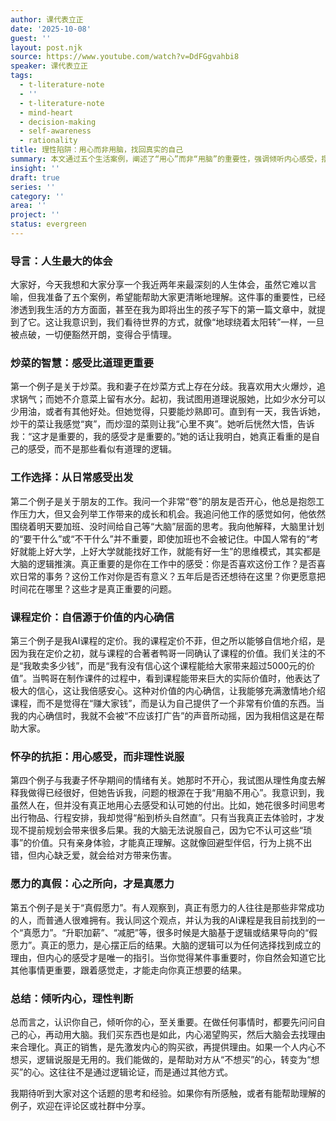 ```yaml
---
author: 课代表立正
date: '2025-10-08'
guest: ''
layout: post.njk
source: https://www.youtube.com/watch?v=DdFGgvahbi8
speaker: 课代表立正
tags:
  - t-literature-note
  - ''
  - t-literature-note
  - mind-heart
  - decision-making
  - self-awareness
  - rationality
title: 理性陷阱：用心而非用脑，找回真实的自己
summary: 本文通过五个生活案例，阐述了“用心”而非“用脑”的重要性，强调倾听内心感受，摆脱逻辑束缚，从而做出更符合真实自我的选择，实现真正的成长和价值。
insight: ''
draft: true
series: ''
category: ''
area: ''
project: ''
status: evergreen
---
```

### 导言：人生最大的体会

大家好，今天我想和大家分享一个我近两年来最深刻的人生体会，虽然它难以言喻，但我准备了五个案例，希望能帮助大家更清晰地理解。这件事的重要性，已经渗透到我生活的方方面面，甚至在我为即将出生的孩子写下的第一篇文章中，就提到了它。这让我意识到，我们看待世界的方式，就像“地球绕着太阳转”一样，一旦被点破，一切便豁然开朗，变得合乎情理。

### 炒菜的智慧：感受比道理更重要

第一个例子是关于炒菜。我和妻子在炒菜方式上存在分歧。我喜欢用大火爆炒，追求锅气；而她不介意菜上留有水分。起初，我试图用道理说服她，比如少水分可以少用油，或者有其他好处。但她觉得，只要能炒熟即可。直到有一天，我告诉她，炒干的菜让我感觉“爽”，而炒湿的菜则让我“心里不爽”。她听后恍然大悟，告诉我：“这才是重要的，我的感受才是重要的。”她的话让我明白，她真正看重的是自己的感受，而不是那些看似有道理的逻辑。

### 工作选择：从日常感受出发

第二个例子是关于朋友的工作。我问一个非常“卷”的朋友是否开心，他总是抱怨工作压力大，但又会列举工作带来的成长和机会。我追问他工作的感觉如何，他依然围绕着明天要加班、没时间给自己等“大脑”层面的思考。我向他解释，大脑里计划的“要干什么”或“不干什么”并不重要，即使加班也不会被记住。中国人常有的“考好就能上好大学，上好大学就能找好工作，就能有好一生”的思维模式，其实都是大脑的逻辑推演。真正重要的是你在工作中的感受：你是否喜欢这份工作？是否喜欢日常的事务？这份工作对你是否有意义？五年后是否还想待在这里？你更愿意把时间花在哪里？这些才是真正重要的问题。

### 课程定价：自信源于价值的内心确信

第三个例子是我AI课程的定价。我的课程定价不菲，但之所以能够自信地介绍，是因为我在定价之初，就与课程的合著者鸭哥一同确认了课程的价值。我们关注的不是“我敢卖多少钱”，而是“我有没有信心这个课程能给大家带来超过5000元的价值”。当鸭哥在制作课件的过程中，看到课程能带来巨大的实际价值时，他表达了极大的信心，这让我倍感安心。这种对价值的内心确信，让我能够充满激情地介绍课程，而不是觉得在“赚大家钱”，而是认为自己提供了一个非常有价值的东西。当我的内心确信时，我就不会被“不应该打广告”的声音所动摇，因为我相信这是在帮助大家。

### 怀孕的抗拒：用心感受，而非理性说服

第四个例子与我妻子怀孕期间的情绪有关。她那时不开心，我试图从理性角度去解释我做得已经很好，但她告诉我，问题的根源在于我“用脑不用心”。我意识到，我虽然人在，但并没有真正地用心去感受和认可她的付出。比如，她花很多时间思考出行物品、行程安排，我却觉得“船到桥头自然直”。只有当我真正去体验时，才发现不提前规划会带来很多后果。我的大脑无法说服自己，因为它不认可这些“琐事”的价值。只有亲身体验，才能真正理解。这就像回避型伴侣，行为上挑不出错，但内心缺乏爱，就会给对方带来伤害。

### 愿力的真假：心之所向，才是真愿力

第五个例子是关于“真假愿力”。有人观察到，真正有愿力的人往往是那些非常成功的人，而普通人很难拥有。我认同这个观点，并认为我的AI课程是我目前找到的一个“真愿力”。“升职加薪”、“减肥”等，很多时候是大脑基于逻辑或结果导向的“假愿力”。真正的愿力，是心摆正后的结果。大脑的逻辑可以为任何选择找到成立的理由，但内心的感受才是唯一的指引。当你觉得某件事重要时，你自然会知道它比其他事情更重要，跟着感觉走，才能走向你真正想要的结果。

### 总结：倾听内心，理性判断

总而言之，认识你自己，倾听你的心，至关重要。在做任何事情时，都要先问问自己的心，再动用大脑。我们买东西也是如此，内心渴望购买，然后大脑会去找理由来合理化。真正的销售，是先激发内心的购买欲，再提供理由。如果一个人内心不想买，逻辑说服是无用的。我们能做的，是帮助对方从“不想买”的心，转变为“想买”的心。这往往不是通过逻辑论证，而是通过其他方式。

我期待听到大家对这个话题的思考和经验。如果你有所感触，或者有能帮助理解的例子，欢迎在评论区或社群中分享。